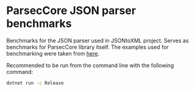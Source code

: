 # ParsecCore JSON parser benchmarks

Benchmarks for the JSON parser used in JSONtoXML project. Serves as benchmarks for ParsecCore library itself.
The examples used for benchmarking were taken from [here](https://www.json.org/example.html).

Recommended to be run from the command line with the following command:

```sh
dotnet run -c Release
```
